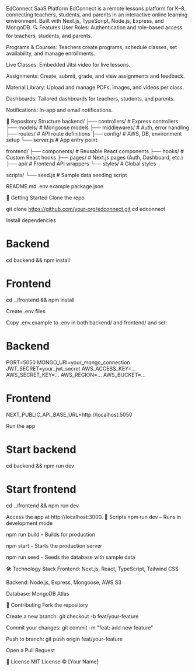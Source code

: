 EdConnect SaaS Platform
EdConnect is a remote lessons platform for K–8, connecting teachers, students, and parents in an interactive online learning environment. Built with Next.js, TypeScript, Node.js, Express, and MongoDB.
🔍 Features
User Roles: Authentication and role-based access for teachers, students, and parents.


Programs & Courses: Teachers create programs, schedule classes, set availability, and manage enrollments.


Live Classes: Embedded Jitsi video for live lessons.


Assignments: Create, submit, grade, and view assignments and feedback.


Material Library: Upload and manage PDFs, images, and videos per class.


Dashboards: Tailored dashboards for teachers, students, and parents.


Notifications: In-app and email notifications.


📁 Repository Structure
backend/
├── controllers/       # Express controllers
├── models/            # Mongoose models
├── middlewares/       # Auth, error handling
├── routes/            # API route definitions
├── config/            # AWS, DB, environment setup
└── server.js          # App entry point

frontend/
├── components/        # Reusable React components
├── hooks/             # Custom React hooks
├── pages/             # Next.js pages (Auth, Dashboard, etc.)
├── api/               # Frontend API wrappers
└── styles/            # Global styles

scripts/
└── seed.js            # Sample data seeding script

README.md
.env.example
package.json

🔧 Getting Started
Clone the repo

 git clone https://github.com/your-org/edconnect.git
cd edconnect


Install dependencies

 # Backend
cd backend && npm install

# Frontend
cd ../frontend && npm install


Create .env files

 Copy .env.example to .env in both backend/ and frontend/ and set:

 # Backend
PORT=5050
MONGO_URI=your_mongo_connection
JWT_SECRET=your_jwt_secret
AWS_ACCESS_KEY=...
AWS_SECRET_KEY=...
AWS_REGION=...
AWS_BUCKET=...

# Frontend
NEXT_PUBLIC_API_BASE_URL=http://localhost:5050


Run the app

 # Start backend
cd backend && npm run dev

# Start frontend
cd ../frontend && npm run dev


Access the app at http://localhost:3000.
🚀 Scripts
npm run dev – Runs in development mode


npm run build – Builds for production


npm start – Starts the production server


npm run seed – Seeds the database with sample data


🛠 Technology Stack
Frontend: Next.js, React, TypeScript, Tailwind CSS


Backend: Node.js, Express, Mongoose, AWS S3


Database: MongoDB Atlas


🤝 Contributing
Fork the repository


Create a new branch: git checkout -b feat/your-feature


Commit your changes: git commit -m "feat: add new feature"


Push to branch: git push origin feat/your-feature


Open a Pull Request


📄 License
MIT License © [Your Name]


